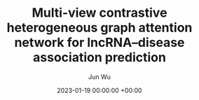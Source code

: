 ---
layout: post
title: "Multi-view contrastive heterogeneous graph attention network for lncRNA–disease association prediction"
date: 2023-01-19 00:00:00 +00:00
# image: ""
categories: research
author: "Jun Wu"
authors: [Xiaosa Zhao, Jun Wu*, Xiaowei Zhao*, Minghao Yin]
venue: "Briefings in Bioinformatics"
# arxiv: https://arxiv.org/abs/1904.12573
# slides: /pdfs/jcdl2019.pdf
# code: https://github.com/leonidk/venue_scores
# url: 
venueurl: "https://academic.oup.com/bib/article-abstract/24/1/bbac548/6931723"
paper: ""
---